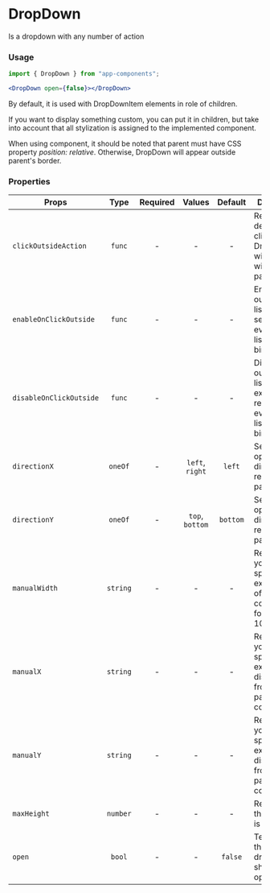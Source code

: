 # DropDown

Is a dropdown with any number of action

### Usage

```js
import { DropDown } from "app-components";
```

```jsx
<DropDown open={false}></DropDown>
```

By default, it is used with DropDownItem elements in role of children.

If you want to display something custom, you can put it in children, but take into account that all stylization is assigned to the implemented component.

When using component, it should be noted that parent must have CSS property _position: relative_. Otherwise, DropDown will appear outside parent's border.

### Properties

| Props                   |   Type   | Required |     Values      | Default  | Description                                                                           |
| ----------------------- | :------: | :------: | :-------------: | :------: | ------------------------------------------------------------------------------------- |
| `clickOutsideAction`    |  `func`  |    -     |        -        |    -     | Required for determining a click outside DropDown with the withBackdrop parameter     |
| `enableOnClickOutside`  |  `func`  |    -     |        -        |    -     | Enables outside click listening by setting up the event listening bindings.           |
| `disableOnClickOutside` |  `func`  |    -     |        -        |    -     | Disables outside click listening by explicitly removing the event listening bindings. |
| `directionX`            | `oneOf`  |    -     | `left`, `right` |  `left`  | Sets the opening direction relative to the parent                                     |
| `directionY`            | `oneOf`  |    -     | `top`, `bottom` | `bottom` | Sets the opening direction relative to the parent                                     |
| `manualWidth`           | `string` |    -     |        -        |    -     | Required if you need to specify the exact width of the component, for example 100%    |
| `manualX`               | `string` |    -     |        -        |    -     | Required if you need to specify the exact distance from the parent component          |
| `manualY`               | `string` |    -     |        -        |    -     | Required if you need to specify the exact distance from the parent component          |
| `maxHeight`             | `number` |    -     |        -        |    -     | Required if the scrollbar is displayed                                                |
| `open`                  |  `bool`  |    -     |        -        | `false`  | Tells when the dropdown should be opened                                              |
